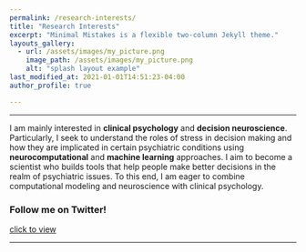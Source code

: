 ```yaml
---
permalink: /research-interests/
title: "Research Interests"
excerpt: "Minimal Mistakes is a flexible two-column Jekyll theme."
layouts_gallery:
  - url: /assets/images/my_picture.png
    image_path: /assets/images/my_picture.png
    alt: "splash layout example"
last_modified_at: 2021-01-01T14:51:23-04:00
author_profile: true

---
```

---
I am mainly interested in **clinical psychology** and **decision neuroscience**. Particularly, I seek to understand the roles of stress in decision making and how they are implicated in certain psychiatric conditions using **neurocomputational** and **machine learning** approaches. I aim to become a scientist who builds tools that help people make better decisions in the realm of psychiatric issues. To this end, I am eager to combine computational modeling and neuroscience with clinical psychology.



### Follow me on Twitter!

[click to view](https://twitter.com/JeunghyunLee)



---
